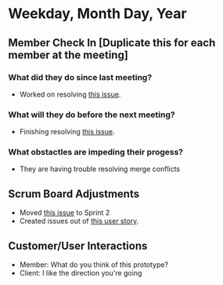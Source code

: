 # Weekday, Month Day, Year

## Member Check In [Duplicate this for each member at the meeting]
### What did they do since last meeting?
* Worked on resolving [this issue](https://github.com/MitchellTFord/Fitness-Tracker/issues/1).
### What will they do before the next meeting?
* Finishing resolving [this issue](https://github.com/MitchellTFord/Fitness-Tracker/issues/1).
### What obstactles are impeding their progess?
* They are having trouble resolving merge conflicts

## Scrum Board Adjustments
* Moved [this issue](https://github.com/MitchellTFord/Fitness-Tracker/issues/1) to Sprint 2
* Created issues out of [this user story](https://github.com/MitchellTFord/Fitness-Tracker/projects/1#card-45543006).

## Customer/User Interactions
* Member: What do you think of this prototype?
* Client: I like the direction you're going

